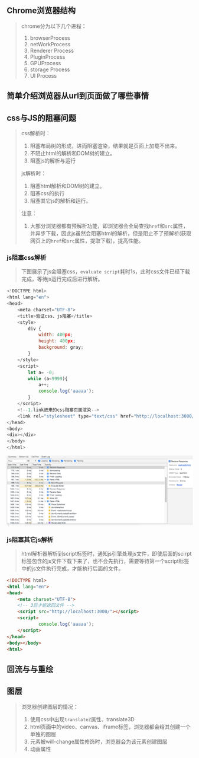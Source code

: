 

## Chrome浏览器结构

> chrome分为以下几个进程：
>
> 1. browserProcess
> 2. netWorkProcess
> 3. Renderer Process
> 4. PluginProcess
> 5. GPUProcess
> 6. storage Process
> 7. UI Process



## 简单介绍浏览器从url到页面做了哪些事情





## css与JS的阻塞问题

> css解析时：
>
> 1. 阻塞布局树的形成，进而阻塞渲染，结果就是页面上加载不出来。
> 2. 不阻止html的解析和DOM树的建立。
> 3. 阻塞js的解析与运行
>
> js解析时：
>
> 1. 阻塞html解析和DOM树的建立。
> 2. 阻塞css的执行
> 3. 阻塞其它js的解析和运行。
>
>  注意：
>
> 1. 大部分浏览器都有预解析功能，即浏览器会全局查找`href`和`src`属性，并异步下载，因此js虽然会阻塞html的解析，但是阻止不了预解析(获取网页上的`href`和`src`属性，提取下载)，提高性能。

### js阻塞css解析

> 下图展示了js会阻塞css，`evaluate script`耗时1s，此时css文件已经下载完成，等待js运行完成后进行解析。

```javascript
<!DOCTYPE html>
<html lang="en">
<head>
    <meta charset="UTF-8">
    <title>验证css、js阻塞</title>
    <style>
        div {
            width: 400px;
            height: 400px;
            background: gray;
        }
    </style>
    <script>
        let a= -0;
        while (a<9999){
            a++;
            console.log('aaaaa');
        }
    </script>
    <!--1.link进来的css阻塞页面渲染-->
    <link rel="stylesheet" type="text/css" href="http://localhost:3000/">
</head>
<body>
<div></div>
</body>
</html>
```



![image-20210119185926258](media/003-浏览器工作流程介绍/image-20210119185926258.png)

### js阻塞其它js解析

> ​		 html解析器解析到script标签时，通知js引擎处理js文件，即使后面的scirpt标签包含的js文件下载下来了，也不会先执行，需要等待第一个script标签中的js文件执行完成，才能执行后面的文件。

```html
<!DOCTYPE html>
<html lang="en">
<head>
    <meta charset="UTF-8">
    <!-- 3后才能返回文件 -->
    <script src="http://localhost:3000/"></script>
    <script>
            console.log('aaaaa');
    </script>
</head>
<body></body>
<html>
```



## 回流与与重绘



## 图层

>  
>
> 浏览器创建图层的情况：
>
> 1. 使用css中出现`translateZ`属性、translate3D
> 2. html页面中的video、canvas、iframe标签，浏览器都会给其创建一个单独的图层
> 3. 元素被will-change属性修饰时，浏览器会为该元素创建图层
> 4. 动画属性